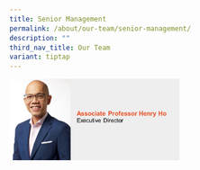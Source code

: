 ```yaml
---
title: Senior Management
permalink: /about/our-team/senior-management/
description: ""
third_nav_title: Our Team
variant: tiptap
---
```

<p></p><div class="isomer-image-wrapper"><img style="width: 60%;" height="auto" width="100%" alt="Henry Ho" src="/images/About/Our Team/Senior Management/HenryOng.JPG"></div><p></p><p></p>
